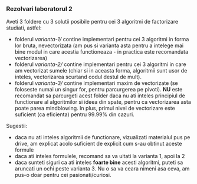 ### Rezolvari laboratorul 2

Aveti 3 foldere cu 3 solutii posibile pentru cei 3 algoritmi de factorizare
studiati, astfel:
- folderul *varianta-1/* contine implementari pentru cei 3 algoritmi in forma
lor bruta, nevectorizata (am pus si varianta asta pentru a intelege mai bine
modul in care acestia functioneaza - in practica este recomandata vectorizarea)
- folderul *varianta-2/* contine implementari pentru cei 3 algoritmi in care
am vectorizat sumele (chiar si in aceasta forma, algoritmii sunt usor de
inteles, vectorizarea scurtand codul destul de mult).
- folderul *varianta-3/* contine implementari maxim de vectorizate (se foloseste
numai un singur for, pentru parcurgerea pe pivoti). **NU** este recomandat sa
parcurgeti acest folder daca nu ati inteles principiul de functionare al
algoritmilor si ideea din spate, pentru ca vectorizarea asta poate parea
mindblowing. In plus, primul nivel de vectorizare este suficient (ca eficienta)
pentru 99.99% din cazuri.

Sugestii:
- daca nu ati inteles algoritmii de functionare, vizualizati materialul pus pe
drive, am explicat acolo suficient de explicit cum s-au obtinut aceste formule
- daca ati inteles formulele, recomand sa va uitati la varianta 1, apoi la 2
- daca sunteti siguri ca ati inteles **foarte bine** acesti algoritmi, puteti sa
aruncati un ochi peste varianta 3. Nu o sa va ceara nimeni asa ceva, am pus-o
doar pentru cei pasionati/curiosi.